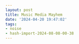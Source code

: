 ```yaml
---
layout: post
title: Music Media Mayhem
date: '2024-04-20 19:47:02'
tags:
- noise
- hash-import-2024-08-08-00-38
---
```


